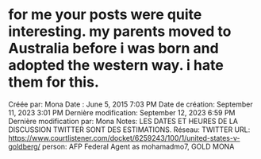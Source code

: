 # for me your posts were quite interesting. my parents moved to Australia before i was born and adopted the western way. i hate them for this.

Créée par: Mona
Date : June 5, 2015 7:03 PM
Date de création: September 11, 2023 3:01 PM
Dernière modification: September 12, 2023 6:59 PM
Dernière modification par: Mona
Notes: LES DATES ET HEURES DE LA DISCUSSION TWITTER SONT DES ESTIMATIONS.
Réseau: TWITTER
URL: https://www.courtlistener.com/docket/6259243/100/1/united-states-v-goldberg/
person: AFP Federal Agent as mohamadmo7, GOLD MONA